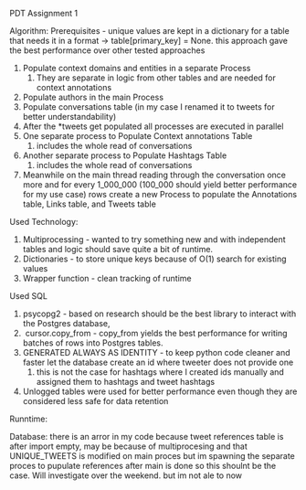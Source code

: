 PDT Assignment 1

Algorithm:
Prerequisites - unique values are kept in a dictionary for a table that needs it in a format -> table[primary_key] = None. this approach gave the best performance over other tested approaches

1.  Populate context domains and entities in a separate Process
	1. They are separate in logic from other tables and are needed for context annotations
2. Populate authors in the main Process
3.  Populate conversations table (in my case I renamed it to tweets for better understandability)
4.  After the *tweets get populated all processes are executed in parallel
5.  One separate process to Populate Context annotations Table
	1. includes the whole read of conversations
6.  Another separate process to Populate Hashtags Table 
	1. includes the whole read of conversations
7.  Meanwhile on the main thread reading through the conversation once more and for every 1_000_000 (100_000 should yield better performance for my use case) rows create a new Process to populate the Annotations table, Links table, and Tweets table

Used Technology:
1.  Multiprocessing - wanted to try something new and with independent tables and logic should save quite a bit of runtime.
2.  Dictionaries - to store unique keys because of O(1) search for existing values
3.  Wrapper function - clean tracking of runtime

  

Used SQL
1.  psycopg2 - based on research should be the best library to interact with the Postgres database, 
2.   cursor.copy_from - copy_from yields the best performance for writing batches of rows into Postgres tables.
3.  GENERATED ALWAYS AS IDENTITY - to keep python code cleaner and faster let the database create an id where tweeter does not provide one
	1. this is not the case for hashtags where I created ids manually and assigned them to hashtags and tweet hashtags
4.  Unlogged tables were used for better performance even though they are considered less safe for data retention

Runntime:

Database:
there is an arror in my code because tweet references table is after import empty, may be because of multiprocesing and that UNIQUE_TWEETS is modified on main proces but im spawning the separate proces to pupulate references after main is done so this shoulnt be the case. Will investigate over the weekend. but im not ale to now
